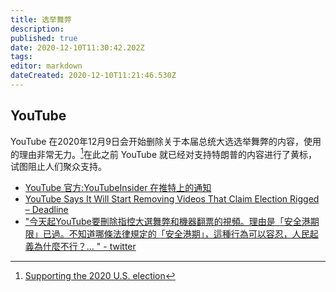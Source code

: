 ```yaml
---
title: 选举舞弊
description: 
published: true
date: 2020-12-10T11:30:42.202Z
tags: 
editor: markdown
dateCreated: 2020-12-10T11:21:46.530Z
---
```


## YouTube

YouTube 在2020年12月9日会开始删除关于本届总统大选选举舞弊的内容，使用的理由非常无力。[^20201210000954]在此之前 YouTube 就已经对支持特朗普的内容进行了黄标，试图阻止人们聚众支持。

[^20201210000954]: [Supporting the 2020 U.S. election](https://web.archive.org/web/20201210000954/https://blog.youtube/news-and-events/supporting-the-2020-us-election)

+ [YouTube 官方:YouTubeInsider 在推特上的通知](https://web.archive.org/web/20201209185844if_/https://twitter.com/YouTubeInsider/status/1336672915132194818)
+ [YouTube Says It Will Start Removing Videos That Claim Election Rigged – Deadline](https://web.archive.org/web/20201209210128/https://deadline.com/2020/12/youtube-donald-trump-2020-presidential-election-1234652935/)
+ ["今天起YouTube要刪除指控大選舞弊和機器翻票的視頻。理由是「安全港期限」已過。不知道哪條法律規定的「安全港期」，這種行為可以容忍，人民起義為什麼不行？… " - twitter](https://web.archive.org/web/20201210023912/https://twitter.com/wenzhaocomment/status/1336707580316540930)
